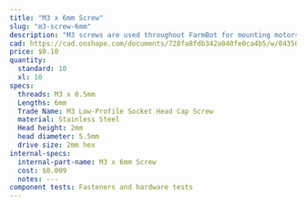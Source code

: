 ```yaml
---
title: "M3 x 6mm Screw"
slug: "m3-screw-6mm"
description: "M3 screws are used throughout FarmBot for mounting motors and other small electronic components on the tools."
cad: https://cad.onshape.com/documents/728fa8fdb342a040fe0ca4b5/w/0435033a7c78b02e71d0f721/e/d248fc4d1c8aaab592008da3?configuration=List_C4KEi4OG2YD23l%3D_12mm&renderMode=0&uiState=6255c59f46b4a5023f0a81e3
price: $0.10
quantity:
  standard: 10
  xl: 10
specs:
  threads: M3 x 0.5mm
  Lengths: 6mm
  Trade Name: M3 Low-Profile Socket Head Cap Screw
  material: Stainless Steel
  Head height: 2mm
  head diameter: 5.5mm
  drive size: 2mm hex
internal-specs:
  internal-part-name: M3 x 6mm Screw
  cost: $0.009
  notes: ---
component tests: Fasteners and hardware tests
---
```


